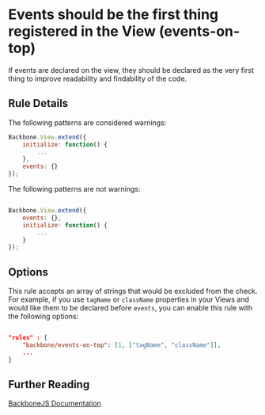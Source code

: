 # Events should be the first thing registered in the View (events-on-top)

If events are declared on the view, they should be declared as the very first thing to improve readability and findability of the code.


## Rule Details

The following patterns are considered warnings:

```js
Backbone.View.extend({
    initialize: function() {
        ...
    },
    events: {}
});

```

The following patterns are not warnings:

```js

Backbone.View.extend({
    events: {},
    initialize: function() {
        ...
    }
});

```

## Options

This rule accepts an array of strings that would be excluded from the check. For example, if you use `tagName` or `className` properties in your Views and would like them to be declared before `events`, you can enable this rule with the following options:

```json

"rules" : {
    "backbone/events-on-top": [1, ["tagName", "className"]],
    ...
}

```

## Further Reading

[BackboneJS Documentation](http://backbonejs.org/#View)
